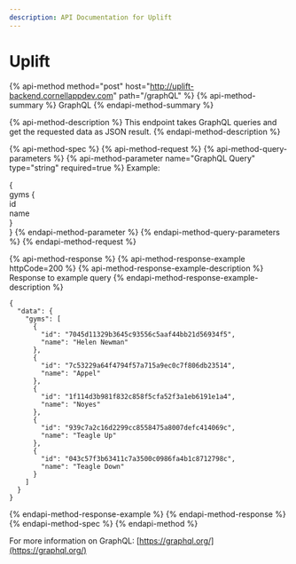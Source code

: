 ```yaml
---
description: API Documentation for Uplift
---
```


# Uplift

{% api-method method="post" host="http://uplift-backend.cornellappdev.com" path="/graphQL" %}
{% api-method-summary %}
GraphQL
{% endapi-method-summary %}

{% api-method-description %}
This endpoint takes GraphQL queries and get the requested data as JSON result.
{% endapi-method-description %}

{% api-method-spec %}
{% api-method-request %}
{% api-method-query-parameters %}
{% api-method-parameter name="GraphQL Query" type="string" required=true %}
Example:  
  
{  
  gyms {  
    id  
    name  
  }  
}
{% endapi-method-parameter %}
{% endapi-method-query-parameters %}
{% endapi-method-request %}

{% api-method-response %}
{% api-method-response-example httpCode=200 %}
{% api-method-response-example-description %}
Response to example query
{% endapi-method-response-example-description %}

```
{
  "data": {
    "gyms": [
      {
        "id": "7045d11329b3645c93556c5aaf44bb21d56934f5",
        "name": "Helen Newman"
      },
      {
        "id": "7c53229a64f4794f57a715a9ec0c7f806db23514",
        "name": "Appel"
      },
      {
        "id": "1f114d3b981f832c858f5cfa52f3a1eb6191e1a4",
        "name": "Noyes"
      },
      {
        "id": "939c7a2c16d2299cc8558475a8007defc414069c",
        "name": "Teagle Up"
      },
      {
        "id": "043c57f3b63411c7a3500c0986fa4b1c8712798c",
        "name": "Teagle Down"
      }
    ]
  }
}
```
{% endapi-method-response-example %}
{% endapi-method-response %}
{% endapi-method-spec %}
{% endapi-method %}

For more information on GraphQL: [https://graphql.org/](https://graphql.org/)



